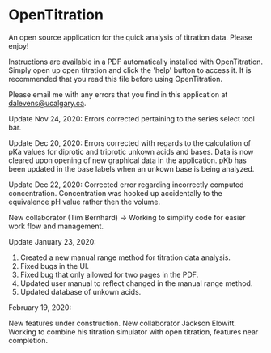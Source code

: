 # OpenTitration
An open source application for the quick analysis of titration data. Please enjoy!

Instructions are available in a PDF automatically installed with OpenTitration. Simply open up open titration and click the 'help' button to access it. It is recommended that you read this file before using OpenTitration.

Please email me with any errors that you find in this application at dalevens@ucalgary.ca.

Update Nov 24, 2020: Errors corrected pertaining to the series select tool bar.

Update Dec 20, 2020: Errors corrected with regards to the calculation of pKa values for diprotic and triprotic unkown acids and bases. Data is now cleared upon opening of new graphical data in the application. pKb has been updated in the base labels when an unkown base is being analyzed.

Update Dec 22, 2020: Corrected error regarding incorrectly computed concentration. Concentration was hooked up accidentally to the equivalence pH value rather then the volume.

New collaborator (Tim Bernhard) -> Working to simplify code for easier work flow and management.

Update January 23, 2020: 
  1. Created a new manual range method for titration data analysis. 
  2. Fixed bugs in the UI. 
  3. Fixed bug that only allowed for two pages in the PDF. 
  4. Updated user manual to reflect changed in the manual range method. 
  5. Updated database of unkown acids.

February 19, 2020:

New features under construction. New collaborator Jackson Elowitt. Working to combine his titration simulator with open titration, features near completion.
